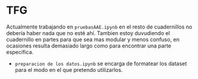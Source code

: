 # TFG
Actualmente trabajando en `pruebasAAE.ipynb` en el resto de cuadernillos no debería haber nada que no esté ahí.
Tambien estoy duvudiendo el cuadernillo en partes para que sea mas modular y menos confuso, en ocasiones resulta demasiado largo como para encontrar una parte especifica.
- `preparacion de los datos.ipynb` se encarga de formatear los dataset para el modo en el que pretendo utilizarlos.
